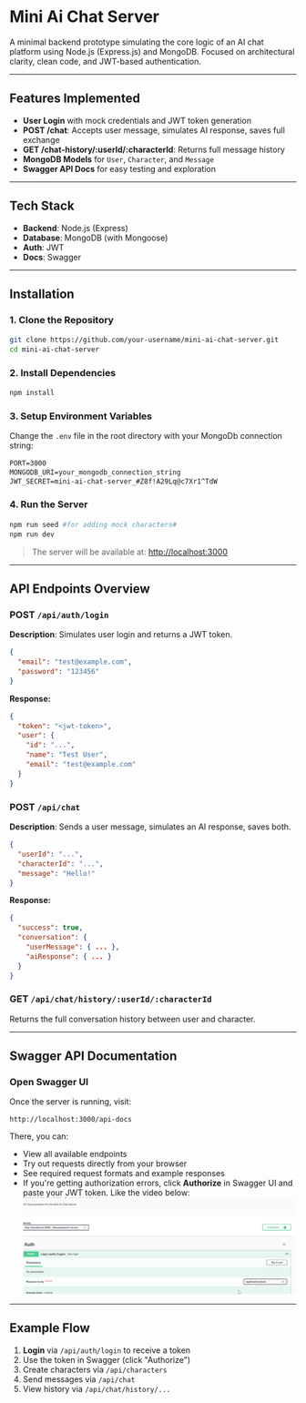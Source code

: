 # Mini Ai Chat Server

A minimal backend prototype simulating the core logic of an AI chat platform using Node.js (Express.js) and MongoDB. Focused on architectural clarity, clean code, and JWT-based authentication.

---

## Features Implemented

- **User Login** with mock credentials and JWT token generation
- **POST /chat**: Accepts user message, simulates AI response, saves full exchange
- **GET /chat-history/:userId/:characterId**: Returns full message history
- **MongoDB Models** for `User`, `Character`, and `Message`
- **Swagger API Docs** for easy testing and exploration

---

## Tech Stack

- **Backend**: Node.js (Express)
- **Database**: MongoDB (with Mongoose)
- **Auth**: JWT
- **Docs**: Swagger

---

## Installation

### 1. Clone the Repository
```bash
git clone https://github.com/your-username/mini-ai-chat-server.git
cd mini-ai-chat-server
```

### 2. Install Dependencies
```bash
npm install
```

### 3. Setup Environment Variables
Change the `.env` file in the root directory with your MongoDb connection string:
```env
PORT=3000
MONGODB_URI=your_mongodb_connection_string
JWT_SECRET=mini-ai-chat-server_#Z8f!A29Lq@c7Xr1^TdW
```

### 4. Run the Server
```bash
npm run seed #for adding mock characters#
npm run dev
```

> The server will be available at: [http://localhost:3000](http://localhost:3000)

---

## API Endpoints Overview

### POST `/api/auth/login`
**Description**: Simulates user login and returns a JWT token.
```json
{
  "email": "test@example.com",
  "password": "123456"
}
```
**Response:**
```json
{
  "token": "<jwt-token>",
  "user": {
    "id": "...",
    "name": "Test User",
    "email": "test@example.com"
  }
}
```

### POST `/api/chat`
**Description**: Sends a user message, simulates an AI response, saves both.
```json
{
  "userId": "...",
  "characterId": "...",
  "message": "Hello!"
}
```
**Response:**
```json
{
  "success": true,
  "conversation": {
    "userMessage": { ... },
    "aiResponse": { ... }
  }
}
```

### GET `/api/chat/history/:userId/:characterId`
Returns the full conversation history between user and character.

---

## Swagger API Documentation

### Open Swagger UI
Once the server is running, visit:
```
http://localhost:3000/api-docs
```

There, you can:
- View all available endpoints
- Try out requests directly from your browser
- See required request formats and example responses
- If you're getting authorization errors, click **Authorize** in Swagger UI and paste your JWT token. Like the video below:
![video](https://github.com/kakcil/mini-ai-chat-server/blob/main/swagger.gif)


---

## Example Flow
1. **Login** via `/api/auth/login` to receive a token
2. Use the token in Swagger (click "Authorize")
3. Create characters via `/api/characters`
4. Send messages via `/api/chat`
5. View history via `/api/chat/history/...`
